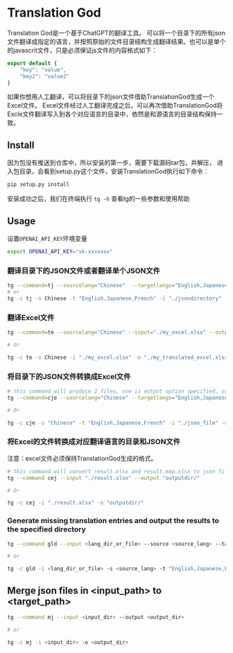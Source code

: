 # Translation God

Translation God是一个基于ChatGPT的翻译工具。
可以将一个目录下的所有json文件翻译成指定的语言，并按照原始的文件目录结构生成翻译结果。也可以是单个的javascrit文件，只是必须保证js文件的内容格式如下：

``` javascript
export default {
    "key": "value",
    "key2": "value2"
}
```

如果你想用人工翻译，可以将目录下的json文件借助TranslationGod生成一个Excel文件。
Excel文件经过人工翻译完成之后，可以再次借助TranslationGod将Excle文件翻译写入到各个对应语言的目录中，依然是和源语言的目录结构保持一致。

## Install
因为包没有推送到仓库中，所以安装的第一步，需要下载源码tar包，并解压，
进入包目录，会看到setup.py这个文件，安装TranslationGod执行如下命令：

``` bash
pip setup.py install
```
安装成功之后，我们在终端执行 `tg -h` 查看tg的一些参数和使用帮助

## Usage

设置`OPENAI_API_KEY`环境变量

``` bash
export OPENAI_API_KEY="sk-xxxxxxx"
```

### 翻译目录下的JSON文件或者翻译单个JSON文件

``` bash
tg --command=tj --sourcelang="Chinese"  --targetlangs="English,Japanese,French" --input="./jsondirectory_or_file" --output="./output"
# or
tg -c tj -s Chinese -t "English,Japanese,French" -i "./jsondirectory" -o "./output"
```

### 翻译Excel文件

``` bash
tg --command=te --sourcelang="Chinese" --input="./my_excel.xlsx" --output="./my_translated_excel.xlsx"

# Or

tg -c te -s Chinese -i "./my_excel.xlsx" -o "./my_translated_excel.xlsx"
```

### 将目录下的JSON文件转换成Excel文件

``` bash
# this command will produce 2 files, one is output option specified, such as "result.xlsx", the other one is "result.map.xlsx"
tg --command=cje --sourcelang="Chinese" --targetlangs="English,Japanese,French" --input="./json_file" --output="./must_end_with_xlsx.xlsx"

# Or

tg -c cje -s "Chinese" -t "English,Japanese,French" -i "./json_file" -o "must_end_with_xlsx.xlsx"
```

### 将Excel的文件转换成对应翻译语言的目录和JSON文件

注意：excel文件必须保持TranslationGod生成的格式。

``` bash
# this command will convert result.xlsx and result.map.xlsx to json files
tg --command cej --input "./result.xlsx" --output "outputdir/"

# Or

tg -c cej -i "./result.xlsx" -o "outputdir/"
```

### Generate missing translation entries and output the results to the specified directory


``` bash
tg --command gld --input <lang_dir_or_file> --source <source_lang> --targetlangs="English,Japanese,French" --output <output_langs_dir>

# or

tg -c gld -i <lang_dir_or_file> -s <source_lang> -t "English,Japanese,French" -o <output_langs_dir>
```


## Merge json files in <input_path> to <target_path>

``` bash
tg --command mj --input <input_dir> --output <output_dir>

# or

tg -c mj -i <input_dir> -o <output_dir>
```

